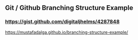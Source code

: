 ## Git / Github Branching Structure Example

### https://gist.github.com/digitaljhelms/4287848
https://mustafadalga.github.io/branching-structure-example/

